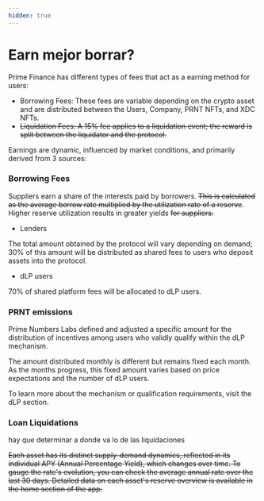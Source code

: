 ```yaml
---
hidden: true
---
```


# Earn mejor borrar?

Prime Finance has different types of fees that act as a earning method for users:

* Borrowing Fees: These fees are variable depending on the crypto asset and are distributed between the Users, Company, PRNT NFTs, and XDC NFTs.
* ~~Liquidation Fees: A 15% fee applies to a liquidation event; the reward is split between the liquidator and the protocol.~~

Earnings are dynamic, influenced by market conditions, and primarily derived from 3 sources:

### Borrowing Fees

Suppliers earn a share of the interests paid by borrowers. ~~This is calculated as the average borrow rate multiplied by the utilization rate of a reserve~~. Higher reserve utilization results in greater yields ~~for suppliers.~~

* Lenders

The total amount obtained by the protocol will vary depending on demand; 30% of this amount will be distributed as shared fees to users who deposit assets into the protocol.

* dLP users

70% of shared platform fees will be allocated to dLP users.

### PRNT emissions

Prime Numbers Labs defined and adjusted a specific amount for the distribution of incentives among users who validly qualify within the dLP mechanism.

The amount distributed monthly is different but remains fixed each month. As the months progress, this fixed amount varies based on price expectations and the number of dLP users.

To learn more about the mechanism or qualification requirements, visit the dLP section.

### Loan Liquidations

hay que determinar a donde va lo de las liquidaciones



~~Each asset has its distinct supply-demand dynamics, reflected in its individual APY (Annual Percentage Yield), which changes over time. To gauge the rate's evolution, you can check the average annual rate over the last 30 days. Detailed data on each asset's reserve overview is available in the home section of the app.~~
